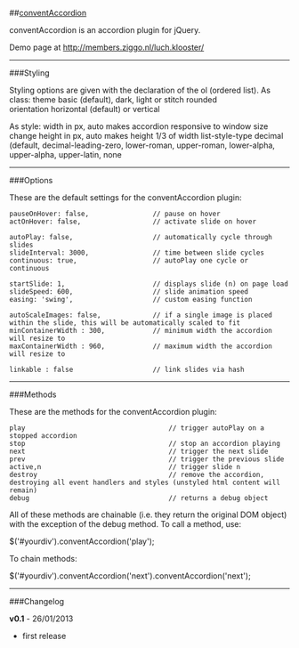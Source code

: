 ##[conventAccordion](http://nicolahibbert.com/demo/liteAccordion/)

conventAccordion is an accordion plugin for jQuery.

Demo page at http://members.ziggo.nl/luch.klooster/

***
###Styling

Styling options are given with the declaration of the ol (ordered list).
As class:
	theme								basic (default), dark, light or stitch
	rounded								
	orientation							horizontal (default) or vertical
	
As style:
	width								in px, auto makes accordion responsive to window size change
	height								in px, auto makes height 1/3 of width
	list-style-type						decimal (default, decimal-leading-zero, lower-roman, upper-roman, lower-alpha, upper-alpha, upper-latin, none


***
###Options

These are the default settings for the conventAccordion plugin:

	pauseOnHover: false,				// pause on hover
	actOnHover: false,					// activate slide on hover
	
	autoPlay: false,					// automatically cycle through slides
	slideInterval: 3000,				// time between slide cycles
	continuous: true,					// autoPlay one cycle or continuous
	
	startSlide: 1,						// displays slide (n) on page load
	slideSpeed: 600,					// slide animation speed
	easing: 'swing', 					// custom easing function
	
	autoScaleImages: false,				// if a single image is placed within the slide, this will be automatically scaled to fit
	minContainerWidth : 300,            // minimum width the accordion will resize to
	maxContainerWidth : 960,            // maximum width the accordion will resize to
	
	linkable : false                    // link slides via hash			

***
###Methods

These are the methods for the conventAccordion plugin:

	play									// trigger autoPlay on a stopped accordion
	stop									// stop an accordion playing
	next									// trigger the next slide
	prev									// trigger the previous slide
	active,n								// trigger slide n
	destroy									// remove the accordion, destroying all event handlers and styles (unstyled html content will remain)
	debug									// returns a debug object

All of these methods are chainable (i.e. they return the original DOM object) with the exception of the debug method.  To call a method, use:

$('#yourdiv').conventAccordion('play');

To chain methods:

$('#yourdiv').conventAccordion('next').conventAccordion('next');

***
###Changelog

**v0.1** - 26/01/2013

 - first release
